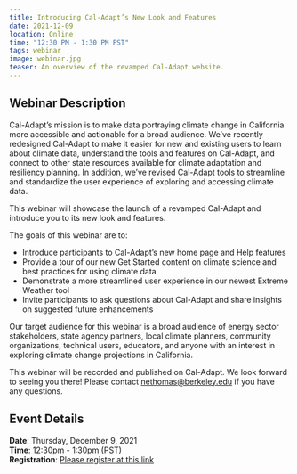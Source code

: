 ```yaml
---
title: Introducing Cal-Adapt’s New Look and Features
date: 2021-12-09
location: Online
time: "12:30 PM - 1:30 PM PST"
tags: webinar
image: webinar.jpg
teaser: An overview of the revamped Cal-Adapt website.
---
```


## Webinar Description

Cal-Adapt’s mission is to make data portraying climate change in California more accessible and actionable for a broad audience. We’ve recently redesigned Cal-Adapt to make it easier for new and existing users to learn about climate data, understand the tools and features on Cal-Adapt, and connect to other state resources available for climate adaptation and resiliency planning. In addition, we’ve revised Cal-Adapt tools to streamline and standardize the user experience of exploring and accessing climate data.

This webinar will showcase the launch of a revamped Cal-Adapt and introduce you to its new look and features.

The goals of this webinar are to:
* Introduce participants to Cal-Adapt’s new home page and Help features
* Provide a tour of our new Get Started content on climate science and best practices for using climate data
* Demonstrate a more streamlined user experience in our newest Extreme Weather tool
* Invite participants to ask questions about Cal-Adapt and share insights on suggested future enhancements

Our target audience for this webinar is a broad audience of energy sector stakeholders, state agency partners, local climate planners, community organizations, technical users, educators, and anyone with an interest in exploring climate change projections in California.

This webinar will be recorded and published on Cal-Adapt. We look forward to seeing you there! Please contact nethomas@berkeley.edu if you have any questions.

## Event Details

**Date**: Thursday, December 9, 2021 <br/>
**Time**: 12:30pm - 1:30pm (PST) <br/>
**Registration**: [Please register at this link](https://forms.gle/JjxJpPX1yKhWV8Jv7)

